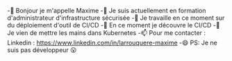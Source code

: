 

-👋 Bonjour je m'appelle Maxime 
-🌱 Je suis actuellement en formation d'administrateur d'infrastructure sécurisée
-🔭 Je travaille en ce moment sur du déploiement d'outil de CI/CD
-🌱 En ce moment je découvre le CI/CD
-👀 Je vien de mettre les mains dans Kubernetes 
-📫 Pour me contacter : Linkedin : https://www.linkedin.com/in/larrouquere-maxime
-😄 PS: Je ne suis pas développeur 😮



